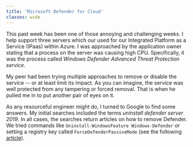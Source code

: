 ```yaml
---		
title: 'Microsoft Defender for Cloud'
classes: wide
---
```

This past week has been one of those annoying and challenging weeks.  I help support three servers which our used for our Integrated Platform as a Service (IPaas) within Azure.  I was approached by the application owner stating that a process on the server was causing high CPU.  Specifically, it was the process called *Windows Defender Advanced Threat Protection service*.  

My peer had been trying multiple approaches to remove or disable the service -- or at least limit its impact.  As you can imagine, the service was well protected from any tampering or forced removal.  That is when he pulled me in to put another pair of eyes on it.  

As any resourceful engineer might do, I turned to Google to find some answers.  My initial searches included the terms *uninstall defender server 2019*.  In all cases, the searches return articles on how to remove Defender.  We tried commands like `Uninstall-WindowsFeature Windows-Defender` or setting a registry key called `ForceDefenderPassiveMode` (see the following [article](https://learn.microsoft.com/en-us/microsoft-365/security/defender-endpoint/microsoft-defender-antivirus-compatibility?view=o365-worldwide)).  


